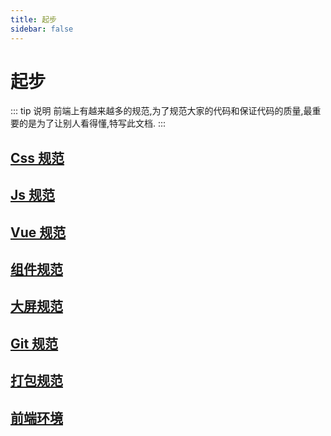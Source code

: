 ```yaml
---
title: 起步
sidebar: false
---
```


# 起步

::: tip 说明
前端上有越来越多的规范,为了规范大家的代码和保证代码的质量,最重要的是为了让别人看得懂,特写此文档.
:::

## [Css 规范](/wt-docs/css/)

## [Js 规范](/wt-docs/js/)

## [Vue 规范](/wt-docs/vue/)

## [组件规范](/wt-docs/element/)

## [大屏规范](/wt-docs/dataV/)

## [Git 规范](/wt-docs/git/)

## [打包规范](/wt-docs/bale/)

## [前端环境](/wt-docs/front-end/)
